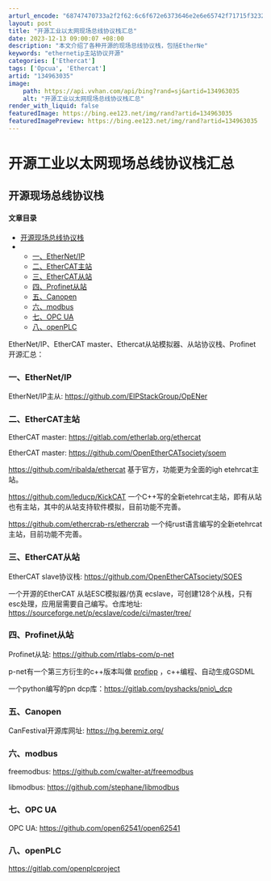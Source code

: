 ```yaml
---
arturl_encode: "68747470733a2f2f62:6c6f672e6373646e2e6e65742f71715f32323635343535312f:61727469636c652f64657461696c732f313334393633303335"
layout: post
title: "开源工业以太网现场总线协议栈汇总"
date: 2023-12-13 09:00:07 +08:00
description: "本文介绍了各种开源的现场总线协议栈，包括EtherNe"
keywords: "ethernetip主站协议开源"
categories: ['Ethercat']
tags: ['Opcua', 'Ethercat']
artid: "134963035"
image:
    path: https://api.vvhan.com/api/bing?rand=sj&artid=134963035
    alt: "开源工业以太网现场总线协议栈汇总"
render_with_liquid: false
featuredImage: https://bing.ee123.net/img/rand?artid=134963035
featuredImagePreview: https://bing.ee123.net/img/rand?artid=134963035
---
```


# 开源工业以太网现场总线协议栈汇总

## 开源现场总线协议栈

#### 文章目录

* [开源现场总线协议栈](#_0)
* + [一、EtherNet/IP](#EtherNetIP_3)
  + [二、EtherCAT主站](#EtherCAT_6)
  + [三、EtherCAT从站](#EtherCAT_15)
  + [四、Profinet从站](#Profinet_19)
  + [五、Canopen](#Canopen_24)
  + [六、modbus](#modbus_27)
  + [七、OPC UA](#OPC_UA_32)
  + [八、openPLC](#openPLC_35)

  
EtherNet/IP、EtherCAT master、Ethercat从站模拟器、从站协议栈、Profinet开源汇总：

### 一、EtherNet/IP

EtherNet/IP主从:
<https://github.com/EIPStackGroup/OpENer>

### 二、EtherCAT主站

EtherCAT master:
<https://gitlab.com/etherlab.org/ethercat>

EtherCAT master:
<https://github.com/OpenEtherCATsociety/soem>

<https://github.com/ribalda/ethercat>
基于官方，功能更为全面的igh etehrcat主站。

<https://github.com/leducp/KickCAT>
一个C++写的全新etehrcat主站，即有从站也有主站，其中的从站支持软件模拟，目前功能不完善。
  
<https://github.com/ethercrab-rs/ethercrab>
一个纯rust语言编写的全新etehrcat主站，目前功能不完善。

### 三、EtherCAT从站

EtherCAT slave协议栈:
<https://github.com/OpenEtherCATsociety/SOES>

一个开源的EtherCAT 从站ESC模拟器/仿真 ecslave，可创建128个从栈，只有esc处理，应用层需要自己编写。仓库地址:
<https://sourceforge.net/p/ecslave/code/ci/master/tree/>

### 四、Profinet从站

Profinet从站:
<https://github.com/rtlabs-com/p-net>
  
p-net有一个第三方衍生的c++版本叫做
[profipp](https://github.com/langmo/profipp)
，c++编程、自动生成GSDML

一个python编写的pn dcp库：https://gitlab.com/pyshacks/pnio\_dcp

### 五、Canopen

CanFestival开源库网址:
<https://hg.beremiz.org/>

### 六、modbus

freemodbus:
<https://github.com/cwalter-at/freemodbus>

libmodbus:
<https://github.com/stephane/libmodbus>

### 七、OPC UA

OPC UA:
<https://github.com/open62541/open62541>

### 八、openPLC

https://gitlab.com/openplcproject